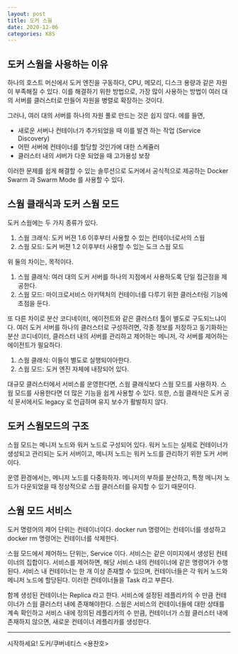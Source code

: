 ```yaml
---
layout: post
title: 도커 스웜
date: 2020-12-06
categories: K8S
---
```


## 도커 스웜을 사용하는 이유

하나의 호스트 머신에서 도커 엔진을 구동하다, CPU, 메모리, 디스크 용량과 같은 자원이 부족해질 수 있다.
이를 해결하기 위한 방법으로, 가장 많이 사용하는 방법이 여러 대의 서버를 클러스터로 만들어 자원을 병렬로 확장하는 것이다.

그러나, 여러 대의 서버를 하나의 자원 풀로 만드는 것은 쉽지 않다.
에를 들면,

- 새로운 서버나 컨테이너가 추가되었을 때 이를 발견 하는 작업 (Service Discovery)
- 어떤 서버에 컨테이너를 할당할 것인가에 대한 스케쥴러
- 클러스터 내의 서버가 다운 되었을 때 고가용성 보장

이러한 문제를 쉽게 해결할 수 있는 솔루션으로 도커에서 공식적으로 제공하는 Docker Swarm 과 Swarm Mode 를 사용할 수 있다.

## 스웜 클래식과 도커 스웜 모드

도커 스웜에는 두 가지 종류가 있다.

1. 스웜 크래식: 도커 버젼 1.6 이후부터 사용할 수 있는 컨테이너로서의 스웜
2. 스웜 모드: 도커 버젼 1.2 이후부터 사용할 수 있는 도크 스웜 모드

위 둘의 차이는, 목적이다.

1. 스웜 클래식: 여러 대의 도커 서버를 하나의 지점에서 사용하도록 단일 접근점을 제공한다.
2. 스웜 모드: 마이크로서비스 아키텍처의 컨테이너를 다루기 위한 클러스터링 기능에 초점을 둔다.

또 다른 차이로 분산 코디네이터, 에이전트와 같은 클러스터 툴이 별도로 구도되느냐이다.
여러 도커 서버를 하나의 클러스터로 구성하려면, 각종 정보를 저장하고 동기화하는 분산 코디네이터, 클러스터 내의 서버를 관리하고 제어하는 메니저, 각 서버를 제어하는 에이전트가 필요하다.

1. 스웜 클래식: 이들이 별도로 실행되야아한다.
2. 스웜 모드: 도커 엔진 자체에 내장되어 있다.

대규모 클러스터에서 서비스를 운영한다면, 스웜 클래식보다 스웜 모드를 사용하자.
스웜 모드를 사용한다면 더 많은 기능을 쉽게 사용할 수 있다.
또한, 스웜 클래식은 도커 공식 문서에서도 legacy 로 언급하며 유지 보수가 활발하지 않다.

## 도커 스웜모드의 구조

스웜 모드는 메니저 노드와 워커 노드로 구성되어 있다.
워커 노드는 실제로 컨테이너가 생성되고 관리되는 도커 서버이고, 메니저 노드는 워커 노드를 관리하기 위한 도커 서버이다.

운영 환경에서는, 메니저 노드를 다중화하자.
메니저의 부하를 분산하고, 특정 메니저 노드가 다운되었을 때 정상적으로 스웜 클러스터를 유지할 수 있기 때문이다.

## 스웜 모드 서비스

도커 명령어의 제어 단위는 컨테이너이다.
docker run 명령어는 컨테이너를 생성하고 docker rm 명령어는 컨테이너를 삭제한다.

스웜 모드에서 제어하느 단위는, Service 이다.
서비스는 같은 이미지에서 생성된 컨테이너의 집합이다.
서비스를 제어하면, 해당 서비스 내의 컨테이너에 같은 명령어가 수행된다.
서비스 내 컨테이너는 한 개 이상 존재할 수 있으며, 컨테이너들은 각 워커 노드와 메니저 노드에 할당된다.
이러한 컨테이너들을 Task 라고 부른다.

함께 생성된 컨테이너는 Replica 라고 한다.
서비스에 설정된 레플리카의 수 만큼 컨테이너가 스웜 클러스터 내에 존재해야한다.
스웜은 서비스의 컨테이너들에 대한 상태를 계속 확인하고 서비스 내에 정의된 레플리카의 수 만큼, 컨테이너가 스웜 클러스터 내에 존재하지 않으면, 새로운 컨테이너 레플리카를 생성한다.

---

시작하세요! 도커/쿠버네티스 <용찬호>
